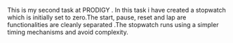 This is my second task at PRODIGY . In this task i have created a stopwatch which is initially set to zero.The start, pause, reset and lap are functionalities are cleanly separated .The stopwatch runs using a simpler timing mechanisms and avoid complexity.
